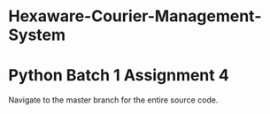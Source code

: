 # Hexaware-Courier-Management-System

# Python Batch 1 Assignment 4

Navigate to the master branch for the entire source code.

